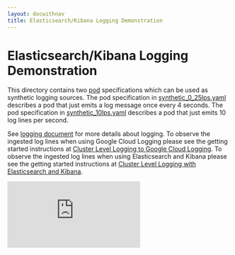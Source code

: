 ```yaml
---
layout: docwithnav
title: Elasticsearch/Kibana Logging Demonstration
---
```

<!-- BEGIN MUNGE: UNVERSIONED_WARNING -->


<!-- END MUNGE: UNVERSIONED_WARNING -->

# Elasticsearch/Kibana Logging Demonstration

This directory contains two [pod](../../../docs/user-guide/pods.html) specifications which can be used as synthetic
logging sources. The pod specification in [synthetic_0_25lps.yaml](synthetic_0_25lps.yaml)
describes a pod that just emits a log message once every 4 seconds. The pod specification in
[synthetic_10lps.yaml](synthetic_10lps.yaml)
describes a pod that just emits 10 log lines per second.

See [logging document](../logging.html) for more details about logging. To observe the ingested log lines when using Google Cloud Logging please see the getting
started instructions
at [Cluster Level Logging to Google Cloud Logging](../../../docs/getting-started-guides/logging.html).
To observe the ingested log lines when using Elasticsearch and Kibana please see the getting
started instructions
at [Cluster Level Logging with Elasticsearch and Kibana](../../../docs/getting-started-guides/logging-elasticsearch.html).


<!-- BEGIN MUNGE: IS_VERSIONED -->
<!-- TAG IS_VERSIONED -->
<!-- END MUNGE: IS_VERSIONED -->


<!-- BEGIN MUNGE: GENERATED_ANALYTICS -->
[![Analytics](https://kubernetes-site.appspot.com/UA-36037335-10/GitHub/docs/user-guide/logging-demo/README.md?pixel)]()
<!-- END MUNGE: GENERATED_ANALYTICS -->

